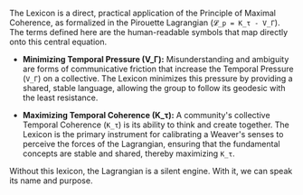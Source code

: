 The Lexicon is a direct, practical application of the Principle of Maximal Coherence, as formalized in the Pirouette Lagrangian (`𝓛_p = K_τ - V_Γ`). The terms defined here are the human-readable symbols that map directly onto this central equation.

*   **Minimizing Temporal Pressure (V_Γ):** Misunderstanding and ambiguity are forms of communicative friction that increase the Temporal Pressure (`V_Γ`) on a collective. The Lexicon minimizes this pressure by providing a shared, stable language, allowing the group to follow its geodesic with the least resistance.

*   **Maximizing Temporal Coherence (K_τ):** A community's collective Temporal Coherence (`K_τ`) is its ability to think and create together. The Lexicon is the primary instrument for calibrating a Weaver's senses to perceive the forces of the Lagrangian, ensuring that the fundamental concepts are stable and shared, thereby maximizing `K_τ`.

Without this lexicon, the Lagrangian is a silent engine. With it, we can speak its name and purpose.